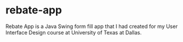 # rebate-app
Rebate App is a Java Swing form fill app that I had created for my User Interface Design course at University of Texas at Dallas.
